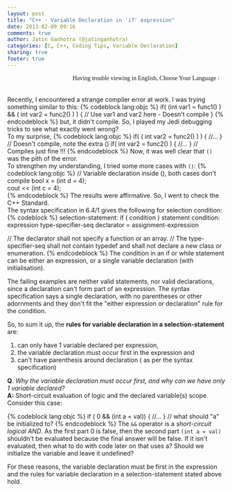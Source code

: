 ```yaml
---
layout: post
title: "C++ - Variable Declaration in 'if' expression"
date: 2013-02-09 09:16
comments: true
author: Jatin Ganhotra (@jatinganhotra)
categories: [C, C++, Coding Tips, Variable Declaration]
sharing: true
footer: true
---
```


<link href='http://fonts.googleapis.com/css?family=Coming+Soon&subset=latin,latin-ext' rel='stylesheet' type='text/css'>

<div>
<span style="float:right;" id="google_translate_element"></span>
<span style="float:right; font-family: 'Coming Soon', cursive;">Having trouble viewing in English, Choose Your Language : &nbsp;&nbsp;&nbsp;</span>
</div>
<BR>&nbsp;<BR>

Recently, I encountered a strange compiler error at work. I was trying something similar to this:
{% codeblock lang:objc %}
if( (int var1 = func1() ) && ( int var2 = func2() ) )
    { // Use var1 and var2 here - Doesn't compile }
{% endcodeblock %}
but, it didn't compile. So, I played my Jedi debugging tricks to see
what exactly went wrong?  
To my surprise, 
{% codeblock lang:objc %}
if( ( int var2 = func2() ) )  { //... } // Doesn't compile, note the extra () 
if( int var2 = func2() )      { //... } // Compiles just fine !!!
{% endcodeblock %}
Now, it was well clear that `()` was the pith of the error.  
To strengthen my understanding, I tried some more cases with `()`:
{% codeblock lang:objc %}
// Variable declaration inside (), both cases don't compile
bool x = (int d = 4);             
cout <<  (int c = 4);        
{% endcodeblock %}
The results were affirmative. So, I went to check the C++ Standard.  
The syntax specification in 6.4/1 gives the following for selection condition:  
{% codeblock %}
selection-statement:
if ( condition ) statement
    condition: 
        expression
        type-specifier-seq declarator = assignment-expression

// The declarator shall not specify a function or an array.
// The type-specifier-seq shall not contain typedef and shall not declare a new class or enumeration.
{% endcodeblock %}
The condition in an if or while statement can be either an expression, or a single variable declaration (with initialisation).  

The failing examples are neither valid statements, nor valid declarations, since a declaration can't form part of an expression. The syntax specification says a single declaration, with no parentheses or other adornments and they don't fit the "either expression or declaration" rule for the condition.

So, to sum it up, the **rules for variable declaration in a selection-statement** are:

1. can only have 1 variable declared per expression, 
2. the variable declaration must occur first in the expression and
3. can't have parenthesis around declaration ( as per the syntax specification)

**Q**. _Why the variable declaration must occur first, and why can we have only 1 variable declared?_  
**A:** Short-circuit evaluation of logic and the declared variable(s) scope. Consider this case:

{% codeblock lang:objc %}
if ( 0 && (int a = val)) { //... }    // what should "a" be initialized to? 
{% endcodeblock %}
The `&&` operator is a _short-circuit logical AND_. As the first part 0 is false, then the second part `(int a = val)` shouldn't be evaluated because the final answer will be false. If it isn't evaluated, then what to do with code later on that uses a? Should we initialize the variable and leave it undefined?  

For these reasons, the variable declaration must be first in the expression and the rules for variable declaration in a selection-statement stated above hold.
